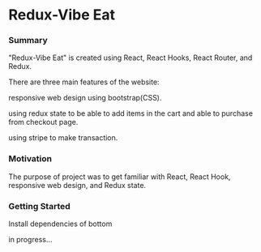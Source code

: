 # Redux-Vibe Eat

### Summary
"Redux-Vibe Eat" is created using React, React Hooks, React Router, and Redux.

There are three main features of the website:

responsive web design using bootstrap(CSS).

using redux state to be able to add items in the cart and able to purchase from checkout page.

using stripe to make transaction.

### Motivation
The purpose of project was to get familiar with React, React Hook, responsive web design, and Redux state.

### Getting Started
Install dependencies of bottom

in progress...
